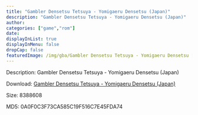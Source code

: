 ```yaml
---
title: "Gambler Densetsu Tetsuya - Yomigaeru Densetsu (Japan)"
description: "Gambler Densetsu Tetsuya - Yomigaeru Densetsu (Japan)"
author: 
categories: ["game","rom"]
date: 
displayInList: true
displayInMenu: false
dropCap: false
featuredImage: /img/gba/Gambler Densetsu Tetsuya - Yomigaeru Densetsu [Japan].jpg
---
```


Description: Gambler Densetsu Tetsuya - Yomigaeru Densetsu (Japan)

Download: <a style="text-decoration:underline;" href="https://mega.nz/#!aHJmWADR!0ZEgGsmxezPY1O6tlS5YQ6HJawXaAyC54zNwVlWzsEU" target = "_blank" rel = "nofollow" > Gambler Densetsu Tetsuya - Yomigaeru Densetsu (Japan)</a>

Size: 8388608

MD5: 0A0F0C3F73CA585C19F516C7E45FDA74

